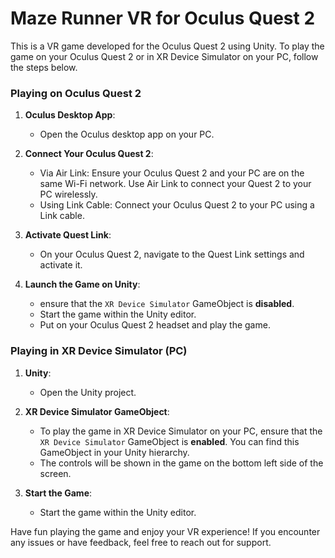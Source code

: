 # Maze Runner VR for Oculus Quest 2

This is a VR game developed for the Oculus Quest 2 using Unity. To play the game on your Oculus Quest 2 or in XR Device Simulator on your PC, follow the steps below.

### Playing on Oculus Quest 2

1. **Oculus Desktop App**: 
   - Open the Oculus desktop app on your PC.

2. **Connect Your Oculus Quest 2**:
   - Via Air Link: Ensure your Oculus Quest 2 and your PC are on the same Wi-Fi network. Use Air Link to connect your Quest 2 to your PC wirelessly.
   - Using Link Cable: Connect your Oculus Quest 2 to your PC using a Link cable.

3. **Activate Quest Link**:
   - On your Oculus Quest 2, navigate to the Quest Link settings and activate it.

4. **Launch the Game on Unity**:
   - ensure that the `XR Device Simulator` GameObject is **disabled**.
   - Start the game within the Unity editor.
   - Put on your Oculus Quest 2 headset and play the game.


### Playing in XR Device Simulator (PC)

1. **Unity**: 
   - Open the Unity project.

2. **XR Device Simulator GameObject**:
   - To play the game in XR Device Simulator on your PC, ensure that the `XR Device Simulator` GameObject is **enabled**. You can find this GameObject in your 
     Unity hierarchy.
   - The controls will be shown in the game on the bottom left side of the screen.

3. **Start the Game**: 
   - Start the game within the Unity editor.



Have fun playing the game and enjoy your VR experience! If you encounter any issues or have feedback, feel free to reach out for support.
